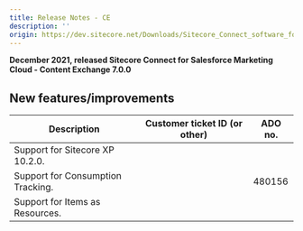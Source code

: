 ```yaml
---
title: Release Notes - CE
description: ''
origin: https://dev.sitecore.net/Downloads/Sitecore_Connect_software_for_Salesforce_Marketing_Cloud/1x/Sitecore_Connect_software_for_Salesforce_Marketing_Cloud_70/Release_Notes__CE
---
```


**December 2021, released Sitecore Connect for Salesforce Marketing Cloud - Content Exchange 7.0.0**

## New features/improvements

 | Description | Customer ticket ID (or other) | ADO no. |
 | --- | --- | --- |
 | Support for Sitecore XP 10.2.0. |  |  |
 | Support for Consumption Tracking. |  | 480156 |
 | Support for Items as Resources. |  |  |
